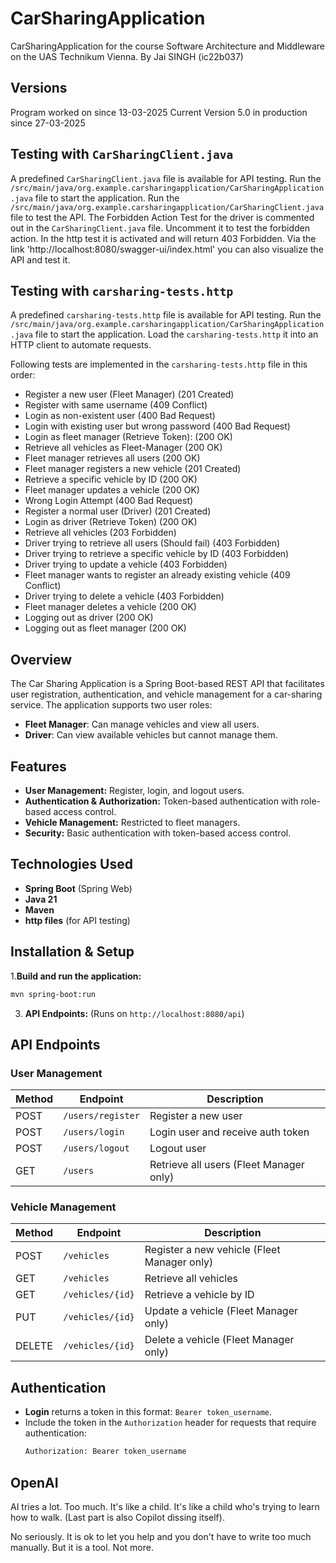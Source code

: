 # CarSharingApplication
CarSharingApplication for the course Software Architecture and Middleware on the UAS Technikum Vienna. By Jai SINGH (ic22b037)

## Versions

Program worked on since 13-03-2025
Current Version 5.0 in production since 27-03-2025

## Testing with `CarSharingClient.java`

A predefined `CarSharingClient.java` file is available for API testing.
Run the `/src/main/java/org.example.carsharingapplication/CarSharingApplication.java` file to start the application.
Run the `/src/main/java/org.example.carsharingapplication/CarSharingClient.java` file to test the API.
The Forbidden Action Test for the driver is commented out in the `CarSharingClient.java` file. Uncomment it to test the forbidden action.
In the http test it is activated and will return 403 Forbidden.
Via the link 'http://localhost:8080/swagger-ui/index.html' you can also visualize the API and test it. 

## Testing with `carsharing-tests.http`

A predefined `carsharing-tests.http` file is available for API testing.
Run the `/src/main/java/org.example.carsharingapplication/CarSharingApplication.java` file to start the application.
Load the `carsharing-tests.http` it into an HTTP client to automate requests.

Following tests are implemented in the `carsharing-tests.http` file in this order:

- Register a new user (Fleet Manager) (201 Created)
- Register with same username (409 Conflict)
- Login as non-existent user (400 Bad Request)
- Login with existing user but wrong password (400 Bad Request)
- Login as fleet manager (Retrieve Token): (200 OK)
- Retrieve all vehicles as Fleet-Manager (200 OK)
- Fleet manager retrieves all users (200 OK)
- Fleet manager registers a new vehicle (201 Created)
- Retrieve a specific vehicle by ID (200 OK)
- Fleet manager updates a vehicle (200 OK)
- Wrong Login Attempt (400 Bad Request)
- Register a normal user (Driver) (201 Created)
- Login as driver (Retrieve Token) (200 OK)
- Retrieve all vehicles (203 Forbidden)
- Driver trying to retrieve all users (Should fail) (403 Forbidden)
- Driver trying to retrieve a specific vehicle by ID (403 Forbidden)
- Driver trying to update a vehicle (403 Forbidden)
- Fleet manager wants to register an already existing vehicle (409 Conflict)
- Driver trying to delete a vehicle (403 Forbidden)
- Fleet manager deletes a vehicle (200 OK)
- Logging out as driver (200 OK)
- Logging out as fleet manager (200 OK)


## Overview
The Car Sharing Application is a Spring Boot-based REST API that facilitates user registration, authentication, and vehicle management for a car-sharing service. The application supports two user roles:

- **Fleet Manager**: Can manage vehicles and view all users.
- **Driver**: Can view available vehicles but cannot manage them.

## Features
- **User Management:** Register, login, and logout users.
- **Authentication & Authorization:** Token-based authentication with role-based access control.
- **Vehicle Management:** Restricted to fleet managers.
- **Security:** Basic authentication with token-based access control.

## Technologies Used
- **Spring Boot** (Spring Web)
- **Java 21**
- **Maven**
- **http files** (for API testing)

## Installation & Setup

1.**Build and run the application:**
   ```sh
   mvn spring-boot:run
   ```
3. **API Endpoints:** (Runs on `http://localhost:8080/api`)

## API Endpoints

### User Management
| Method | Endpoint | Description |
|--------|---------|-------------|
| POST | `/users/register` | Register a new user |
| POST | `/users/login` | Login user and receive auth token |
| POST | `/users/logout` | Logout user |
| GET | `/users` | Retrieve all users (Fleet Manager only) |

### Vehicle Management
| Method | Endpoint | Description |
|--------|---------|-------------|
| POST | `/vehicles` | Register a new vehicle (Fleet Manager only) |
| GET | `/vehicles` | Retrieve all vehicles |
| GET | `/vehicles/{id}` | Retrieve a vehicle by ID |
| PUT | `/vehicles/{id}` | Update a vehicle (Fleet Manager only) |
| DELETE | `/vehicles/{id}` | Delete a vehicle (Fleet Manager only) |

## Authentication
- **Login** returns a token in this format: `Bearer token_username`.
- Include the token in the `Authorization` header for requests that require authentication:
  ```sh
  Authorization: Bearer token_username
  ```


## OpenAI

AI tries a lot. Too much. It's like a child. It's like a child who's trying to learn how to walk. (Last part is also Copilot dissing itself).

No seriously. It is ok to let you help and you don't have to write too much manually. But it is a tool. Not more. 

